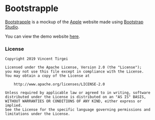 # Bootstrapple

[Bootstrapple](https://tirgei.github.io/Bootstrapple) is a mockup of the [Apple](https://www.apple.com) website made using [Bootstrap Studio](https://bootstrapstudio.io).

You can view the demo website [here](https://tirgei.github.io).

### License
```
Copyright 2019 Vincent Tirgei

Licensed under the Apache License, Version 2.0 (the "License");
you may not use this file except in compliance with the License.
You may obtain a copy of the License at

    http://www.apache.org/licenses/LICENSE-2.0

Unless required by applicable law or agreed to in writing, software
distributed under the License is distributed on an "AS IS" BASIS,
WITHOUT WARRANTIES OR CONDITIONS OF ANY KIND, either express or implied.
See the License for the specific language governing permissions and
limitations under the License.
```

